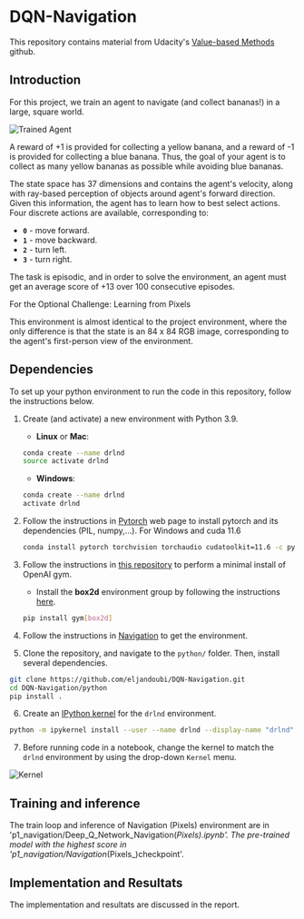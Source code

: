 
[//]: # (Image References)

[image1]: https://user-images.githubusercontent.com/10624937/42135619-d90f2f28-7d12-11e8-8823-82b970a54d7e.gif "Agent"

[image2]: https://user-images.githubusercontent.com/10624937/42386929-76f671f0-8106-11e8-9376-f17da2ae852e.png

# DQN-Navigation
This repository contains material from Udacity's [Value-based Methods](https://github.com/udacity/Value-based-methods) github.


## Introduction

For this project, we train an agent to navigate (and collect bananas!) in a large, square world.  

![Trained Agent][image1]

A reward of +1 is provided for collecting a yellow banana, and a reward of -1 is provided for collecting a blue banana.  Thus, the goal of your agent is to collect as many yellow bananas as possible while avoiding blue bananas.  

The state space has 37 dimensions and contains the agent's velocity, along with ray-based perception of objects around agent's forward direction.  Given this information, the agent has to learn how to best select actions.  Four discrete actions are available, corresponding to:
- **`0`** - move forward.
- **`1`** - move backward.
- **`2`** - turn left.
- **`3`** - turn right.

The task is episodic, and in order to solve the environment, an agent must get an average score of +13 over 100 consecutive episodes.


For the Optional Challenge: Learning from Pixels


This environment is almost identical to the project environment, where the only difference is that the state is an 84 x 84 RGB image, corresponding to the agent's first-person view of the environment.

## Dependencies

To set up your python environment to run the code in this repository, follow the instructions below.

1. Create (and activate) a new environment with Python 3.9.

	- __Linux__ or __Mac__: 
	```bash 
    conda create --name drlnd 
    source activate drlnd
	```
	- __Windows__: 
	```bash
	conda create --name drlnd 
	activate drlnd
	```
2. Follow the instructions in [Pytorch](https://pytorch.org/) web page to install pytorch and its dependencies (PIL, numpy,...). For Windows and cuda 11.6

    ```bash
    conda install pytorch torchvision torchaudio cudatoolkit=11.6 -c pytorch -c conda-forge
    ```
	

3. Follow the instructions in [this repository](https://github.com/openai/gym) to perform a minimal install of OpenAI gym.  
	- Install the **box2d** environment group by following the instructions [here](https://github.com/openai/gym#box2d).

    ```bash
    pip install gym[box2d]
    ```
    
4. Follow the instructions in [Navigation](https://github.com/udacity/Value-based-methods/tree/main/p1_navigation) to get the environment.
	
5. Clone the repository, and navigate to the `python/` folder.  Then, install several dependencies.
```bash
git clone https://github.com/eljandoubi/DQN-Navigation.git
cd DQN-Navigation/python
pip install .
```

6. Create an [IPython kernel](http://ipython.readthedocs.io/en/stable/install/kernel_install.html) for the `drlnd` environment.  
```bash
python -m ipykernel install --user --name drlnd --display-name "drlnd"
```

7. Before running code in a notebook, change the kernel to match the `drlnd` environment by using the drop-down `Kernel` menu. 

![Kernel][image2]

## Training and inference

The train loop and inference of Navigation (Pixels) environment are in 'p1_navigation/Deep_Q_Network_Navigation(_Pixels).ipynb'.
 The pre-trained model with the highest score in 'p1_navigation/Navigation_(Pixels_)checkpoint'.


## Implementation and Resultats

The implementation and resultats are discussed in the report.
